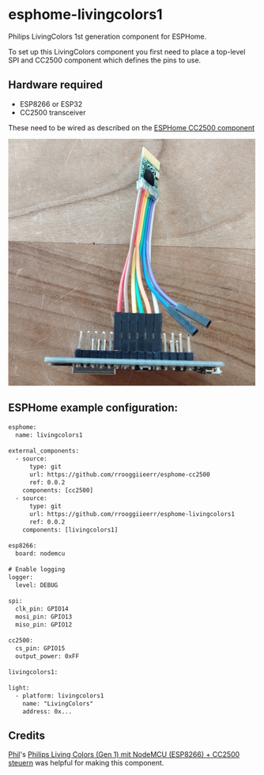 # esphome-livingcolors1
Philips LivingColors 1st generation component for ESPHome.

To set up this LivingColors component you first need to place a top-level SPI and CC2500 component which defines the pins to use.

## Hardware required
- ESP8266 or ESP32
- CC2500 transceiver

These need to be wired as described on the [ESPHome CC2500 component](https://github.com/rrooggiieerr/esphome-cc2500)

![](wiring3.jpg)

## ESPHome example configuration:
```
esphome:
  name: livingcolors1

external_components:
  - source:
      type: git
      url: https://github.com/rrooggiieerr/esphome-cc2500
      ref: 0.0.2
    components: [cc2500]
  - source:
      type: git
      url: https://github.com/rrooggiieerr/esphome-livingcolors1
      ref: 0.0.2
    components: [livingcolors1]

esp8266:
  board: nodemcu

# Enable logging
logger:
  level: DEBUG

spi:
  clk_pin: GPIO14
  mosi_pin: GPIO13
  miso_pin: GPIO12

cc2500:
  cs_pin: GPIO15
  output_power: 0xFF

livingcolors1:

light:
  - platform: livingcolors1
    name: "LivingColors"
    address: 0x...
```

## Credits
[Phil](https://github.com/philipplive)'s [Philips Living Colors (Gen 1) mit NodeMCU (ESP8266) + CC2500 steuern](https://github.com/philipplive/Philips-Living-Colors-Gen1-with-NodeMCU) was helpful for making this component.
